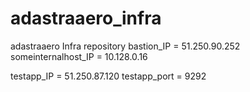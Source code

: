 # adastraaero_infra
adastraaero Infra repository
bastion_IP = 51.250.90.252
someinternalhost_IP = 10.128.0.16

testapp_IP = 51.250.87.120
testapp_port = 9292
